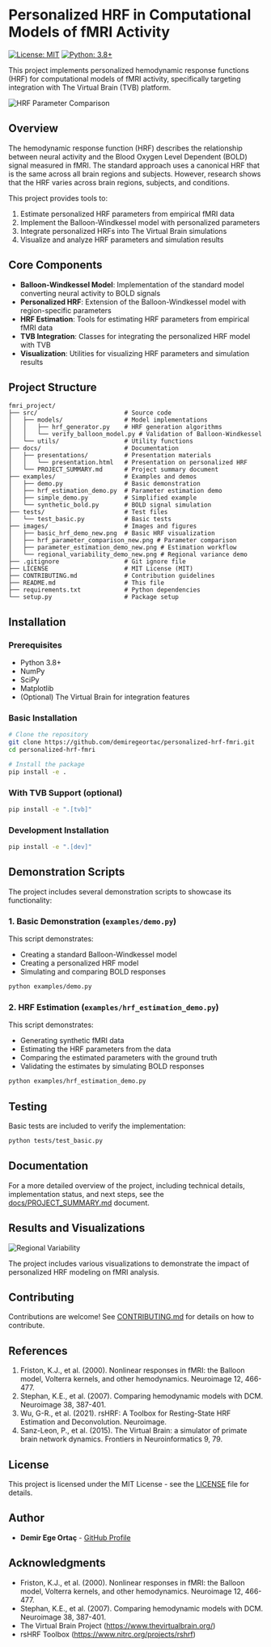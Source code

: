 # Personalized HRF in Computational Models of fMRI Activity

[![License: MIT](https://img.shields.io/badge/License-MIT-yellow.svg)](https://opensource.org/licenses/MIT)
[![Python: 3.8+](https://img.shields.io/badge/Python-3.8+-blue.svg)](https://www.python.org/downloads/)

This project implements personalized hemodynamic response functions (HRF) for computational models of fMRI activity, specifically targeting integration with The Virtual Brain (TVB) platform.

![HRF Parameter Comparison](images/hrf_parameter_comparison_new.png)

## Overview

The hemodynamic response function (HRF) describes the relationship between neural activity and the Blood Oxygen Level Dependent (BOLD) signal measured in fMRI. The standard approach uses a canonical HRF that is the same across all brain regions and subjects. However, research shows that the HRF varies across brain regions, subjects, and conditions.

This project provides tools to:

1. Estimate personalized HRF parameters from empirical fMRI data
2. Implement the Balloon-Windkessel model with personalized parameters
3. Integrate personalized HRFs into The Virtual Brain simulations
4. Visualize and analyze HRF parameters and simulation results

## Core Components

- **Balloon-Windkessel Model**: Implementation of the standard model converting neural activity to BOLD signals
- **Personalized HRF**: Extension of the Balloon-Windkessel model with region-specific parameters
- **HRF Estimation**: Tools for estimating HRF parameters from empirical fMRI data
- **TVB Integration**: Classes for integrating the personalized HRF model with TVB
- **Visualization**: Utilities for visualizing HRF parameters and simulation results

## Project Structure

```
fmri_project/
├── src/                        # Source code
│   ├── models/                 # Model implementations
│   │   ├── hrf_generator.py    # HRF generation algorithms
│   │   └── verify_balloon_model.py # Validation of Balloon-Windkessel
│   └── utils/                  # Utility functions
├── docs/                       # Documentation
│   ├── presentations/          # Presentation materials
│   │   └── presentation.html   # Presentation on personalized HRF
│   └── PROJECT_SUMMARY.md      # Project summary document
├── examples/                   # Examples and demos
│   ├── demo.py                 # Basic demonstration
│   ├── hrf_estimation_demo.py  # Parameter estimation demo
│   ├── simple_demo.py          # Simplified example
│   └── synthetic_bold.py       # BOLD signal simulation
├── tests/                      # Test files
│   └── test_basic.py           # Basic tests
├── images/                     # Images and figures
│   ├── basic_hrf_demo_new.png  # Basic HRF visualization
│   ├── hrf_parameter_comparison_new.png # Parameter comparison
│   ├── parameter_estimation_demo_new.png # Estimation workflow
│   └── regional_variability_demo_new.png # Regional variance demo
├── .gitignore                  # Git ignore file
├── LICENSE                     # MIT License (MIT)
├── CONTRIBUTING.md             # Contribution guidelines
├── README.md                   # This file
├── requirements.txt            # Python dependencies
└── setup.py                    # Package setup
```

## Installation

### Prerequisites

- Python 3.8+
- NumPy
- SciPy
- Matplotlib
- (Optional) The Virtual Brain for integration features

### Basic Installation

```bash
# Clone the repository
git clone https://github.com/demiregeortac/personalized-hrf-fmri.git
cd personalized-hrf-fmri

# Install the package
pip install -e .
```

### With TVB Support (optional)

```bash
pip install -e ".[tvb]"
```

### Development Installation

```bash
pip install -e ".[dev]"
```

## Demonstration Scripts

The project includes several demonstration scripts to showcase its functionality:

### 1. Basic Demonstration (`examples/demo.py`)

This script demonstrates:
- Creating a standard Balloon-Windkessel model
- Creating a personalized HRF model
- Simulating and comparing BOLD responses

```bash
python examples/demo.py
```

### 2. HRF Estimation (`examples/hrf_estimation_demo.py`)

This script demonstrates:
- Generating synthetic fMRI data
- Estimating the HRF parameters from the data
- Comparing the estimated parameters with the ground truth
- Validating the estimates by simulating BOLD responses

```bash
python examples/hrf_estimation_demo.py
```

## Testing

Basic tests are included to verify the implementation:

```bash
python tests/test_basic.py
```

## Documentation

For a more detailed overview of the project, including technical details, implementation status, and next steps, see the [docs/PROJECT_SUMMARY.md](docs/PROJECT_SUMMARY.md) document.

## Results and Visualizations

![Regional Variability](images/regional_variability_demo_new.png)

The project includes various visualizations to demonstrate the impact of personalized HRF modeling on fMRI analysis.

## Contributing

Contributions are welcome! See [CONTRIBUTING.md](CONTRIBUTING.md) for details on how to contribute.

## References

1. Friston, K.J., et al. (2000). Nonlinear responses in fMRI: the Balloon model, Volterra kernels, and other hemodynamics. Neuroimage 12, 466-477.
2. Stephan, K.E., et al. (2007). Comparing hemodynamic models with DCM. Neuroimage 38, 387-401.
3. Wu, G-R., et al. (2021). rsHRF: A Toolbox for Resting-State HRF Estimation and Deconvolution. Neuroimage.
4. Sanz-Leon, P., et al. (2015). The Virtual Brain: a simulator of primate brain network dynamics. Frontiers in Neuroinformatics 9, 79.

## License

This project is licensed under the MIT License - see the [LICENSE](LICENSE) file for details.

## Author

* **Demir Ege Ortaç** - [GitHub Profile](https://github.com/demiregeortac)

## Acknowledgments

- Friston, K.J., et al. (2000). Nonlinear responses in fMRI: the Balloon model, Volterra kernels, and other hemodynamics. Neuroimage 12, 466-477.
- Stephan, K.E., et al. (2007). Comparing hemodynamic models with DCM. Neuroimage 38, 387-401.
- The Virtual Brain Project (https://www.thevirtualbrain.org/)
- rsHRF Toolbox (https://www.nitrc.org/projects/rshrf)
